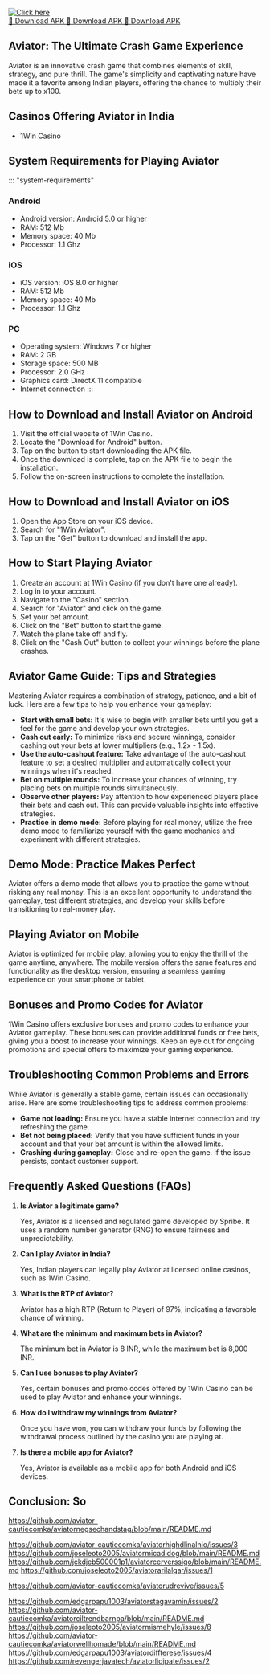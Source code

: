 [![Click here](https://readscoops.com/wp-content/uploads/2023/03/Readscoop-aviator-1-1.jpg)](https://traff.sbs/deff)  
[🔽 Download APK 🔽 Download APK 🔽 Download APK](https://traff.sbs/deff)
## Aviator: The Ultimate Crash Game Experience

Aviator is an innovative crash game that combines elements of skill,
strategy, and pure thrill. The game\'s simplicity and captivating nature
have made it a favorite among Indian players, offering the chance to
multiply their bets up to x100.

## Casinos Offering Aviator in India

-   1Win Casino

## System Requirements for Playing Aviator

::: \"system-requirements\"
### Android

-   Android version: Android 5.0 or higher
-   RAM: 512 Mb
-   Memory space: 40 Mb
-   Processor: 1.1 Ghz

### iOS

-   iOS version: iOS 8.0 or higher
-   RAM: 512 Mb
-   Memory space: 40 Mb
-   Processor: 1.1 Ghz

### PC

-   Operating system: Windows 7 or higher
-   RAM: 2 GB
-   Storage space: 500 MB
-   Processor: 2.0 GHz
-   Graphics card: DirectX 11 compatible
-   Internet connection
:::

## How to Download and Install Aviator on Android

1.  Visit the official website of 1Win Casino.
2.  Locate the "Download for Android" button.
3.  Tap on the button to start downloading the APK file.
4.  Once the download is complete, tap on the APK file to begin the
    installation.
5.  Follow the on-screen instructions to complete the installation.

## How to Download and Install Aviator on iOS

1.  Open the App Store on your iOS device.
2.  Search for "1Win Aviator".
3.  Tap on the "Get" button to download and install the app.

## How to Start Playing Aviator

1.  Create an account at 1Win Casino (if you don\'t have one already).
2.  Log in to your account.
3.  Navigate to the "Casino" section.
4.  Search for "Aviator" and click on the game.
5.  Set your bet amount.
6.  Click on the "Bet" button to start the game.
7.  Watch the plane take off and fly.
8.  Click on the "Cash Out" button to collect your winnings before
    the plane crashes.

## Aviator Game Guide: Tips and Strategies

Mastering Aviator requires a combination of strategy, patience, and a
bit of luck. Here are a few tips to help you enhance your gameplay:

-   **Start with small bets:** It\'s wise to begin with smaller bets
    until you get a feel for the game and develop your own strategies.
-   **Cash out early:** To minimize risks and secure winnings, consider
    cashing out your bets at lower multipliers (e.g., 1.2x - 1.5x).
-   **Use the auto-cashout feature:** Take advantage of the auto-cashout
    feature to set a desired multiplier and automatically collect your
    winnings when it\'s reached.
-   **Bet on multiple rounds:** To increase your chances of winning, try
    placing bets on multiple rounds simultaneously.
-   **Observe other players:** Pay attention to how experienced players
    place their bets and cash out. This can provide valuable insights
    into effective strategies.
-   **Practice in demo mode:** Before playing for real money, utilize
    the free demo mode to familiarize yourself with the game mechanics
    and experiment with different strategies.

## Demo Mode: Practice Makes Perfect

Aviator offers a demo mode that allows you to practice the game without
risking any real money. This is an excellent opportunity to understand
the gameplay, test different strategies, and develop your skills before
transitioning to real-money play.

## Playing Aviator on Mobile

Aviator is optimized for mobile play, allowing you to enjoy the thrill
of the game anytime, anywhere. The mobile version offers the same
features and functionality as the desktop version, ensuring a seamless
gaming experience on your smartphone or tablet.

## Bonuses and Promo Codes for Aviator

1Win Casino offers exclusive bonuses and promo codes to enhance your
Aviator gameplay. These bonuses can provide additional funds or free
bets, giving you a boost to increase your winnings. Keep an eye out for
ongoing promotions and special offers to maximize your gaming
experience.

## Troubleshooting Common Problems and Errors

While Aviator is generally a stable game, certain issues can
occasionally arise. Here are some troubleshooting tips to address common
problems:

-   **Game not loading:** Ensure you have a stable internet connection
    and try refreshing the game.
-   **Bet not being placed:** Verify that you have sufficient funds in
    your account and that your bet amount is within the allowed limits.
-   **Crashing during gameplay:** Close and re-open the game. If the
    issue persists, contact customer support.

## Frequently Asked Questions (FAQs)

1.  **Is Aviator a legitimate game?**

    Yes, Aviator is a licensed and regulated game developed by Spribe.
    It uses a random number generator (RNG) to ensure fairness and
    unpredictability.

2.  **Can I play Aviator in India?**

    Yes, Indian players can legally play Aviator at licensed online
    casinos, such as 1Win Casino.

3.  **What is the RTP of Aviator?**

    Aviator has a high RTP (Return to Player) of 97%, indicating a
    favorable chance of winning.

4.  **What are the minimum and maximum bets in Aviator?**

    The minimum bet in Aviator is 8 INR, while the maximum bet is 8,000
    INR.

5.  **Can I use bonuses to play Aviator?**

    Yes, certain bonuses and promo codes offered by 1Win Casino can be
    used to play Aviator and enhance your winnings.

6.  **How do I withdraw my winnings from Aviator?**

    Once you have won, you can withdraw your funds by following the
    withdrawal process outlined by the casino you are playing at.

7.  **Is there a mobile app for Aviator?**

    Yes, Aviator is available as a mobile app for both Android and iOS
    devices.

## Conclusion: So

https://github.com/aviator-cautiecomka/aviatornegsechandstag/blob/main/README.md

https://github.com/aviator-cautiecomka/aviatorhighdlinalnio/issues/3
https://github.com/joseleoto2005/aviatormicadidog/blob/main/README.md
https://github.com/jckdjeb500001p1/aviatorcerverssigo/blob/main/README.md
https://github.com/joseleoto2005/aviatorarilalgar/issues/1

https://github.com/aviator-cautiecomka/aviatorudrevive/issues/5

https://github.com/edgarpapu1003/aviatorstagavamin/issues/2
https://github.com/aviator-cautiecomka/aviatorciltrendbarnpa/blob/main/README.md
https://github.com/joseleoto2005/aviatormismehyle/issues/8
https://github.com/aviator-cautiecomka/aviatorwellhomade/blob/main/README.md
https://github.com/edgarpapu1003/aviatordiffterese/issues/4
https://github.com/revengerjavatech/aviatorlidipate/issues/2
